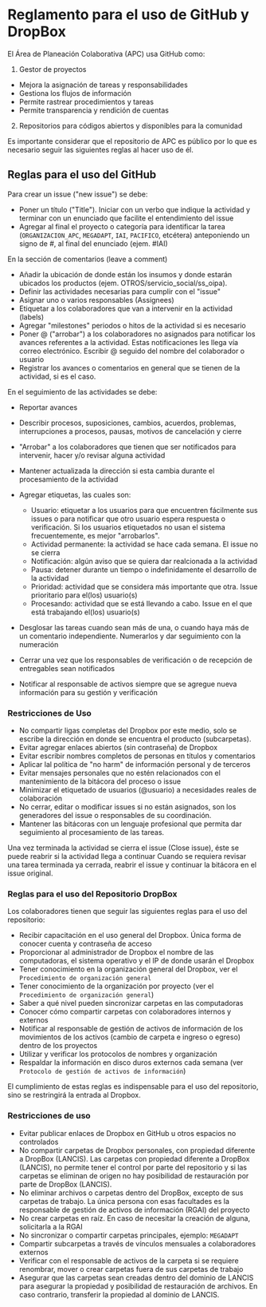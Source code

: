 # Reglamento para el uso de GitHub y DropBox

El Área de Planeación Colaborativa (APC) usa GitHub como:

1. Gestor de proyectos
* Mejora la asignación de tareas y responsabilidades
* Gestiona los flujos de información
* Permite rastrear procedimientos y tareas
* Permite transparencia y rendición de cuentas

2. Repositorios para códigos abiertos y disponibles para la comunidad

Es importante considerar que el repositorio de APC es público por lo que es necesario seguir las siguientes reglas al hacer uso de él.

## Reglas para el uso del GitHub

Para crear un issue ("new issue") se debe:

* Poner un título ("Title"). Iniciar con un verbo que indique la actividad y terminar con un enunciado que facilite el entendimiento del issue
* Agregar al final el proyecto o categoría para identificar la tarea (`ORGANIZACION_APC`, `MEGADAPT`, `IAI`, `PACIFICO`, etcétera) anteponiendo un signo de #, al final del enunciado (ejem. #IAI)

En la sección de comentarios (leave a comment)

* Añadir la ubicación de donde están los insumos y donde estarán ubicados los productos (ejem. OTROS/servicio_social/ss_oipa). 
* Definir las actividades necesarias para cumplir con el "issue"
* Asignar uno o varios responsables (Assignees)
* Etiquetar a los colaboradores que van a intervenir en la actividad (labels)
* Agregar "milestones" periodos o hitos de la actividad si es necesario
* Poner @ ("arrobar") a los colaboradores no asignados para notificar los avances referentes a la actividad. Estas notificaciones les llega vía correo electrónico. Escribir @ seguido del nombre del colaborador o usuario 
* Registrar los avances o comentarios en general que se tienen de la actividad, si es el caso.

En el seguimiento de las actividades se debe:

* Reportar avances
* Describir procesos, suposiciones, cambios, acuerdos, problemas, interrupciones a procesos, pausas, motivos de cancelación y cierre
* "Arrobar" a los colaboradores que tienen que ser notificados para intervenir, hacer y/o revisar alguna actividad
* Mantener actualizada la dirección si esta cambia durante el procesamiento de la actividad
* Agregar etiquetas, las cuales son:

  * Usuario: etiquetar a los usuarios para que encuentren fácilmente sus issues o para notificar que otro usuario espera respuesta o verificación. Si los usuarios etiquetados no usan el sistema frecuentemente, es mejor "arrobarlos".
  * Actividad permanente: la actividad se hace cada semana. El issue no  se cierra
  * Notificación: algún aviso que se quiera dar realcionada a la actividad
  * Pausa: detener durante un tiempo o indefinidamente el desarrollo de la actividad
  * Prioridad: actividad que se considera más importante que otra. Issue prioritario para el(los) usuario(s)
  * Procesando: actividad que se está llevando a cabo. Issue en el que está trabajando el(los) usuario(s)

* Desglosar las tareas cuando sean más de una, o cuando haya más de un comentario independiente. Numerarlos y dar seguimiento con la numeración
* Cerrar una vez que los responsables de verificación o de recepción de entregables sean notificados
* Notificar al responsable de activos siempre que se agregue nueva información para su gestión y verificación

### Restricciones de Uso
 
* No compartir ligas completas del Dropbox por este medio, solo se escribe la dirección en donde se encuentra el producto (subcarpetas). 
* Evitar agregar enlaces abiertos (sin contraseña) de Dropbox
* Evitar escribir nombres completos de personas en títulos y comentarios
* Aplicar lal política de "no harm" de información personal y de terceros
* Evitar mensajes personales que no estén relacionados con el mantenimiento de la bitácora del proceso o issue
* Minimizar el etiquetado de usuarios (@usuario) a necesidades reales de colaboración
* No cerrar, editar o modificar issues si no están asignados, son los generadores del issue o responsables de su coordinación.
* Mantener las bitácoras con un lenguaje profesional que permita dar seguimiento al procesamiento de las tareas.

Una vez terminada la actividad se cierra el issue (Close issue), éste se puede reabrir si la actividad llega a continuar
Cuando se requiera revisar una tarea terminada ya cerrada, reabrir el issue y continuar la bitácora en el issue original.

### Reglas para el uso del Repositorio DropBox

Los colaboradores tienen que seguir las siguientes reglas para el uso del repositorio:

* Recibir capacitación en el uso general del Dropbox. Única forma de conocer cuenta y contraseña de acceso
* Proporcionar al administrador de Dropbox el nombre de las computadoras, el sistema operativo y el IP de donde usarán el Dropbox
* Tener conocimiento en la organización general del Dropbox, ver el `Procedimiento de organización general`
* Tener conocimiento de la organización por proyecto (ver el `Procedimiento de organización general`)
* Saber a qué nivel pueden sincronizar carpetas en las computadoras
* Conocer cómo compartir carpetas con colaboradores internos y externos
* Notificar al responsable de gestión de activos de información de los movimientos de los activos (cambio de carpeta e ingreso o egreso) dentro de los proyectos
* Utilizar y verificar los protocolos de nombres y organización
* Respaldar la información en disco duros externos cada semana (ver `Protocolo de gestión de activos de información`)

El cumplimiento de estas reglas es indispensable para el uso del repositorio, sino se restringirá la entrada al Dropbox.

### Restricciones de uso

* Evitar publicar enlaces de Dropbox en GitHub u otros espacios no controlados
* No compartir carpetas de Dropbox personales, con propiedad diferente a DropBox (LANCIS). Las carpetas con propiedad diferente a DropBox (LANCIS), no permite tener el control por parte del repositorio y si las carpetas se eliminan de origen no hay posibilidad de restauración por parte de DropBox (LANCIS).
* No eliminar archivos o carpetas dentro del DropBox, excepto de sus carpetas de trabajo. La única persona con esas facultades es la responsable de gestión de activos de información (RGAI) del proyecto
* No crear carpetas en raíz. En caso de necesitar la creación de alguna, solicitarla a la RGAI
* No sincronizar o compartir carpetas principales, ejemplo: `MEGADAPT`
* Compartir subcarpetas a través de vínculos mensuales a colaboradores externos
* Verificar con el responsable de activos de la carpeta si se requiere renombrar, mover o crear carpetas fuera de sus carpetas de trabajo
* Asegurar que las carpetas sean creadas dentro del dominio de LANCIS para asegurar la propiedad y posibilidad de restauración de archivos. En caso contrario, transferir la propiedad al dominio de LANCIS.
